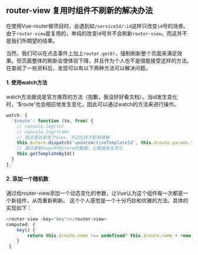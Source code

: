 ## router-view 复用时组件不刷新的解决办法
在使用Vue-router做项目时，会遇到如`/serviceId/:id`这样只改变`id`号的场景。由于`router-view`是复用的，单纯的改变id号并不会刷新`router-view`，而这并不是我们所期望的结果。

当然，我们可以在点击事件上加上`router.go(0)`，强制刷新整个页面来满足效果。但页面整体的刷新会使体验下降，并且作为个人也不是很能接受这样的方法。在查阅了一些资料后，发现可以有以下两种方法可以解决问题。
#### 1. 使用watch方法
watch方法据说是官方推荐的方法（抱歉，我没好好看文档）。当id发生变化时，'$route'也会相应地发生变化，因此可以通过watch的方法来进行操作。
```javascript
watch: {
  '$route': function (to, from) {
    // console.log(to)
    // console.log(from)
    // 我这里还是用了Vuex，不过应该不影响理解
    this.$store.dispatch('updateActiveTemplateId', this.$route.params.templateId) 
    // 通过更新Vuex中的store的数据，让数据发生变化
    this.getTemplateById()
  }
},
```

#### 2. 添加一个随机数
通过给router-view添加一个动态变化的参数，让Vue认为这个组件每一次都是一个新组件，从而重新刷新。
这个个人感觉是一个十分巧妙和优雅的方法。具体的实现如下：
```javascript
<router-view :key="key"></router-view>
computed: {
    key() {
        return this.$route.name !== undefined? this.$route.name + +new Date(): this.$route + +new Date()
    }
 }
```